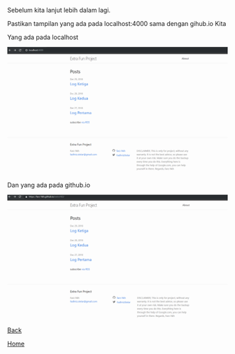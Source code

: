 Sebelum kita lanjut lebih dalam lagi.

Pastikan tampilan yang ada pada localhost:4000 sama dengan gihub.io Kita

Yang ada pada localhost

![images](https://raw.githubusercontent.com/farz-hkh/Exercise/master/assets/images/localhost.png)

Dan yang ada pada github.io

![images](https://raw.githubusercontent.com/farz-hkh/Exercise/master/assets/images/io.png)

[Back](https://farz-hkh.github.io/Exercise/Logs.html)

[Home](https://farz-hkh.github.io/Exercise/)
